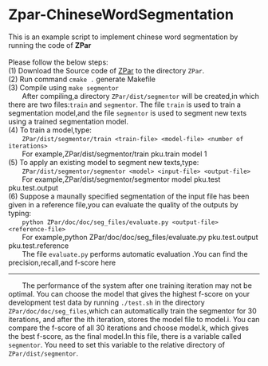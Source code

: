 # Zpar-ChineseWordSegmentation

This is an example script to implement chinese word segmentation by running the code of **ZPar**<br><br>
Please follow the below steps:<br>
(1) Download the Source code of [ZPar](https://github.com/SUTDNLP/ZPar) to the directory `ZPar`.<br>
(2) Run command `cmake .` generate Makefile<br>
(3) Compile using `make segmentor`<br>
&#160; &#160; &#160; &#160;After compiling,a directory `ZPar/dist/segmentor` will be created,in which there are two files:`train` and `segmentor`. The file `train` is used to train a segmentation model,and the file `segmentor` is used to segment new texts using a trained segmentation model.<br>
(4) To train a model,type:<br>
&#160; &#160; &#160; &#160;`ZPar/dist/segmentor/train <train-file> <model-file> <number of iterations>`<br>
&#160; &#160; &#160; &#160;For example,ZPar/dist/segmentor/train pku.train model 1<br>
(5) To apply an existing model to segment new texts,type:<br>
&#160; &#160; &#160; &#160;`ZPar/dist/segmentor/segmentor <model> <input-file> <output-file>`<br>
&#160; &#160; &#160; &#160;For example,ZPar/dist/segmentor/segmentor model pku.test pku.test.output<br>
(6) Suppose a maunally specified segmentation of the input file has been given in a reference file,you can evaluate the quality of the outputs by typing:<br>
&#160; &#160; &#160; &#160;`python ZPar/doc/doc/seg_files/evaluate.py <output-file> <reference-file>` <br>
&#160; &#160; &#160; &#160;For example,python ZPar/doc/doc/seg_files/evaluate.py pku.test.output pku.test.reference <br>
&#160; &#160; &#160; &#160;The file `evaluate.py` performs automatic evaluation .You can find the precision,recall,and f-score here<br>
***
&#160; &#160; &#160; &#160;The performance of the system after one training iteration may not be optimal. You can choose the model that gives the highest f-score on your development test data by running `./test.sh` in the directory `ZPar/doc/doc/seg_files`,which can automatically train the segmentor for 30 iterations, and after the ith iteration, stores the model file to model.i. You can compare the f-score of all 30 iterations and choose model.k, which gives the best f-score, as the final model.In this file, there is a variable called `segmentor`. You need to set this variable to the relative directory of `ZPar/dist/segmentor`.
